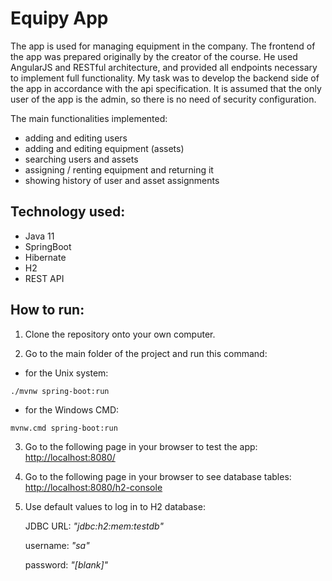 # **Equipy App**

The app is used for managing equipment in the company. The frontend of the app was prepared originally by the creator of the course. He used AngularJS and RESTful architecture, and provided all endpoints necessary to implement full functionality. My task was to develop the backend side of the app in accordance with the api specification. It is assumed that the only user of the app is the admin, so there is no need of security configuration.

The main functionalities implemented:
* adding and editing users
* adding and editing equipment (assets)
* searching users and assets
* assigning / renting equipment and returning it
* showing history of user and asset assignments

## **Technology used:**
* Java 11
* SpringBoot
* Hibernate
* H2
* REST API

## **How to run:**
1. Clone the repository onto your own computer.

2. Go to the main folder of the project and run this command:

* for the Unix system:
```
./mvnw spring-boot:run
```
* for the Windows CMD:
```
mvnw.cmd spring-boot:run
```

3. Go to the following page in your browser to test the app: [http://localhost:8080/](http://localhost:8080/)

4. Go to the following page in your browser to see database tables: [http://localhost:8080/h2-console](http://localhost:8080/h2-console)

5. Use default values to log in to H2 database:

   JDBC URL: *"jdbc:h2:mem:testdb"*

   username: *"sa"*

   password: *"[blank]"*
